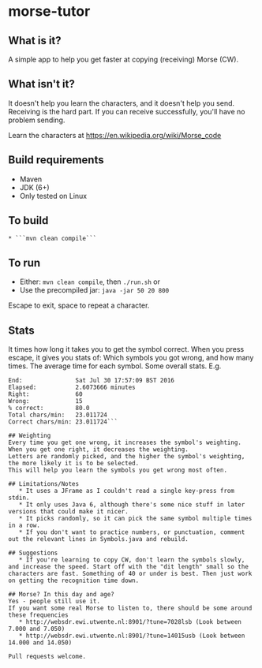 # morse-tutor

## What is it?
A simple app to help you get faster at copying (receiving) Morse (CW).

## What isn't it?
It doesn't help you learn the characters, and it doesn't help you send.
Receiving is the hard part. If you can receive successfully, you'll have no problem sending.

Learn the characters at https://en.wikipedia.org/wiki/Morse_code

## Build requirements
   * Maven
   * JDK (6+)
   * Only tested on Linux

## To build
    * ```mvn clean compile```

## To run
   * Either: ```mvn clean compile```, then ```./run.sh``` or
   * Use the precompiled jar: ```java -jar 50 20 800```

Escape to exit, space to repeat a character.

## Stats
It times how long it takes you to get the symbol correct.
When you press escape, it gives you stats of:
Which symbols you got wrong, and how many times.
The average time for each symbol.
Some overall stats. E.g.
```Start:             Sat Jul 30 17:54:33 BST 2016
End:               Sat Jul 30 17:57:09 BST 2016
Elapsed:           2.6073666 minutes
Right:             60
Wrong:             15
% correct:         80.0
Total chars/min:   23.011724
Correct chars/min: 23.011724```

## Weighting
Every time you get one wrong, it increases the symbol's weighting. When you get one right, it decreases the weighting.
Letters are randomly picked, and the higher the symbol's weighting, the more likely it is to be selected.
This will help you learn the symbols you get wrong most often.

## Limitations/Notes
   * It uses a JFrame as I couldn't read a single key-press from stdin.
   * It only uses Java 6, although there's some nice stuff in later versions that could make it nicer.
   * It picks randomly, so it can pick the same symbol multiple times in a row.
   * If you don't want to practice numbers, or punctuation, comment out the relevant lines in Symbols.java and rebuild.

## Suggestions
   * If you're learning to copy CW, don't learn the symbols slowly, and increase the speed. Start off with the "dit length" small so the characters are fast. Something of 40 or under is best. Then just work on getting the recognition time down.

## Morse? In this day and age?
Yes - people still use it.
If you want some real Morse to listen to, there should be some around these frequencies
   * http://websdr.ewi.utwente.nl:8901/?tune=7028lsb (Look between 7.000 and 7.050)
   * http://websdr.ewi.utwente.nl:8901/?tune=14015usb (Look between 14.000 and 14.050)

Pull requests welcome.
